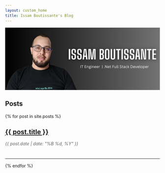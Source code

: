 ```yaml
---
layout: custom_home
title: Issam Boutissante's Blog
---
```


<div class="container">
  <div class="banner-container">
    <img src="assets/banner.png" class="img-fluid banner-img" alt="Issam Boutissante's Banner">
  </div>

  <h2 class="mt-4">Posts</h2>

  <div class="blog-posts">
    {% for post in site.posts %}
    <div class="post-preview">
      <h2><a href="{{ post.url }}">{{ post.title }}</a></h2>
      <p class="post-meta">{{ post.date | date: "%B %d, %Y" }}</p>
    </div>
    <hr>
    {% endfor %}
  </div>
</div>

<style>
  .banner-container {
    margin: 0 auto;
    text-align: center;
  }

  .banner-img {
    max-height: 350px; /* Adjust this value as needed */
    width: 100%;
    object-fit: cover;
  }

  .blog-posts {
    margin-top: 20px;
  }

  .post-preview {
    margin-bottom: 40px;
  }

  .post-preview h2 {
    font-size: 1.5em;
  }

  .post-meta {
    color: #666;
    font-style: italic;
    margin-bottom: 10px;
  }
</style>
